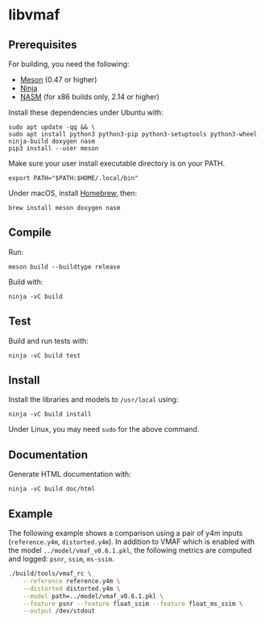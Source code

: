 # libvmaf

## Prerequisites

For building, you need the following:

- [Meson](https://mesonbuild.com/) (0.47 or higher)
- [Ninja](https://ninja-build.org/)
- [NASM](https://www.nasm.us/) (for x86 builds only, 2.14 or higher)

Install these dependencies under Ubuntu with:

```
sudo apt update -qq && \
sudo apt install python3 python3-pip python3-setuptools python3-wheel ninja-build doxygen nasm
pip3 install --user meson
```

Make sure your user install executable directory is on your PATH.
```
export PATH="$PATH:$HOME/.local/bin"
```

Under macOS, install [Homebrew](https://brew.sh), then:

```
brew install meson doxygen nasm
```

## Compile


Run:

```
meson build --buildtype release
```

Build with:

```
ninja -vC build
```

## Test

Build and run tests with:

```
ninja -vC build test
```

## Install

Install the libraries and models to `/usr/local` using:

```
ninja -vC build install
```

Under Linux, you may need `sudo` for the above command.

## Documentation

Generate HTML documentation with:

```
ninja -vC build doc/html
```

## Example

The following example shows a comparison using a pair of y4m inputs (`reference.y4m`, `distorted.y4m`).
In addition to VMAF which is enabled with the model `../model/vmaf_v0.6.1.pkl`, the following metrics
are computed and logged: `psnr`, `ssim`, `ms-ssim`.

```sh
./build/tools/vmaf_rc \
    --reference reference.y4m \
    --distorted distorted.y4m \
    --model path=../model/vmaf_v0.6.1.pkl \
    --feature psnr --feature float_ssim --feature float_ms_ssim \
    --output /dev/stdout
```
